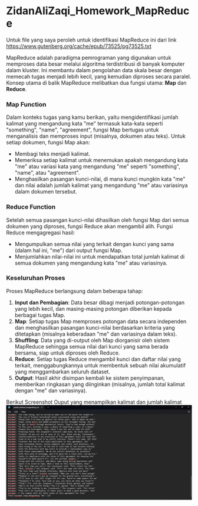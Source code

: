 # ZidanAliZaqi_Homework_MapReduce

Untuk file yang saya peroleh untuk identifikasi MapReduce ini dari link https://www.gutenberg.org/cache/epub/73525/pg73525.txt 

MapReduce adalah paradigma pemrograman yang digunakan untuk memproses data besar melalui algoritma terdistribusi di banyak komputer dalam kluster. Ini membantu dalam pengolahan data skala besar dengan memecah tugas menjadi lebih kecil, yang kemudian diproses secara paralel. Konsep utama di balik MapReduce melibatkan dua fungsi utama: **Map** dan **Reduce**.

### Map Function
Dalam konteks tugas yang kamu berikan, yaitu mengidentifikasi jumlah kalimat yang mengandung kata "me" termasuk kata-kata seperti "something", "name", "agreement", fungsi Map bertugas untuk menganalisis dan memproses input (misalnya, dokumen atau teks). Untuk setiap dokumen, fungsi Map akan:
- Membagi teks menjadi kalimat.
- Memeriksa setiap kalimat untuk menemukan apakah mengandung kata "me" atau variasi kata yang mengandung "me" seperti "something", "name", atau "agreement".
- Menghasilkan pasangan kunci-nilai, di mana kunci mungkin kata "me" dan nilai adalah jumlah kalimat yang mengandung "me" atau variasinya dalam dokumen tersebut.

### Reduce Function
Setelah semua pasangan kunci-nilai dihasilkan oleh fungsi Map dari semua dokumen yang diproses, fungsi Reduce akan mengambil alih. Fungsi Reduce mengagregasi hasil:
- Mengumpulkan semua nilai yang terkait dengan kunci yang sama (dalam hal ini, "me") dari output fungsi Map.
- Menjumlahkan nilai-nilai ini untuk mendapatkan total jumlah kalimat di semua dokumen yang mengandung kata "me" atau variasinya.

### Keseluruhan Proses
Proses MapReduce berlangsung dalam beberapa tahap:
1. **Input dan Pembagian**: Data besar dibagi menjadi potongan-potongan yang lebih kecil, dan masing-masing potongan diberikan kepada berbagai tugas Map.
2. **Map**: Setiap tugas Map memproses potongan data secara independen dan menghasilkan pasangan kunci-nilai berdasarkan kriteria yang ditetapkan (misalnya keberadaan "me" dan variasinya dalam teks).
3. **Shuffling**: Data yang di-output oleh Map diorganisir oleh sistem MapReduce sehingga semua nilai dari kunci yang sama berada bersama, siap untuk diproses oleh Reduce.
4. **Reduce**: Setiap tugas Reduce mengambil kunci dan daftar nilai yang terkait, menggabungkannya untuk membentuk sebuah nilai akumulatif yang menggambarkan seluruh dataset.
5. **Output**: Hasil akhir disimpan kembali ke sistem penyimpanan, memberikan ringkasan yang diinginkan (misalnya, jumlah total kalimat dengan "me" dan variasinya).

Berikut Screenshot Ouput yang menampilkan kalimat dan jumlah kalimat ![Output SS](Output%20SS.png)

